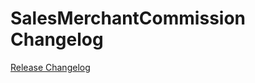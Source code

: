 # SalesMerchantCommission Changelog

[Release Changelog](https://github.com/spryker/sales-merchant-commission/releases)
